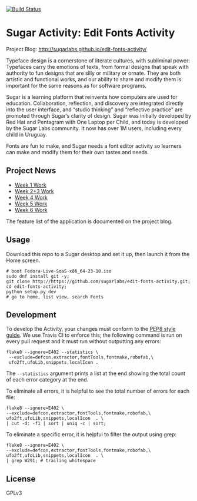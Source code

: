 [![Build Status](https://travis-ci.org/sugarlabs/edit-fonts-activity.svg?branch=master)](https://travis-ci.org/sugarlabs/edit-fonts-activity)

# Sugar Activity: Edit Fonts Activity

Project Blog: <http://sugarlabs.github.io/edit-fonts-activity/>

Typeface design is a cornerstone of literate cultures, with subliminal power: 
Typefaces carry the emotions of texts, from formal designs that speak with authority to fun designs that are silly or military or ornate.
They are both artistic and functional works, and our ability to share and modify them is important for the same reasons as for software programs.

Sugar is a learning platform that reinvents how computers are used for education. 
Collaboration, reflection, and discovery are integrated directly into the user interface, and “studio thinking” and “reflective practice” are promoted through Sugar’s clarity of design. 
Sugar was initially developed by Red Hat and Pentagram with One Laptop per Child, and today is developed by the Sugar Labs community. 
It now has over 1M users, including every child in Uruguay.

Fonts are fun to make, and Sugar needs a font editor activity so learners can make and modify them for their own tastes and needs.

## Project News

* [Week 1 Work](https://sugarlabs.github.io/edit-fonts-activity/week-1-work)
* [Week 2+3 Work](https://sugarlabs.github.io/edit-fonts-activity/week-3-work)
* [Week 4 Work](https://sugarlabs.github.io/edit-fonts-activity/week-4-work)
* [Week 5 Work](https://sugarlabs.github.io/edit-fonts-activity/week-5-work)
* [Week 6 Work](https://sugarlabs.github.io/edit-fonts-activity/week-6-work)

The feature list of the application is documented on the project blog. 

## Usage

Download this repo to a Sugar desktop and set it up, then launch it from the Home screen. 

    # boot Fedora-Live-SoaS-x86_64-23-10.iso
    sudo dnf install git -y;
    git clone http://https://github.com/sugarlabs/edit-fonts-activity.git;
    cd edit-fonts-activity;
    python setup.py dev
    # go to home, list view, search Fonts

## Development

To develop the Activity, your changes must conform to the [PEP8 style guide](https://www.python.org/dev/peps/pep-0008/). 
We use Travis CI to enforce this; the following command is run on every pull request and it must run without outputting any errors:

    flake8 --ignore=E402 --statistics \
     --exclude=defcon,extractor,fontTools,fontmake,robofab,\
     ufo2ft,ufoLib,snippets,localIcon .

The `--statistics` argument prints a list at the end showing the total count of each error category at the end. 

To eliminate all errors, it is helpful to see the total number of errors for each file:

    flake8 --ignore=E402 \
    --exclude=defcon,extractor,fontTools,fontmake,robofab,\
    ufo2ft,ufoLib,snippets,localIcon  . \
    | cut -d: -f1 | sort | uniq -c | sort;

To eliminate a specific error, it is helpful to filter the output using grep:

    flake8 --ignore=E402 \
    --exclude=defcon,extractor,fontTools,fontmake,robofab,\
    ufo2ft,ufoLib,snippets,localIcon  . \
    | grep W291; # trailing whitespace

## License

GPLv3
